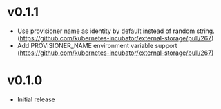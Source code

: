 # v0.1.1
- Use provisioner name as identity by default instead of random string. (https://github.com/kubernetes-incubator/external-storage/pull/267)
- Add PROVISIONER_NAME environment variable support (https://github.com/kubernetes-incubator/external-storage/pull/267)

# v0.1.0
- Initial release